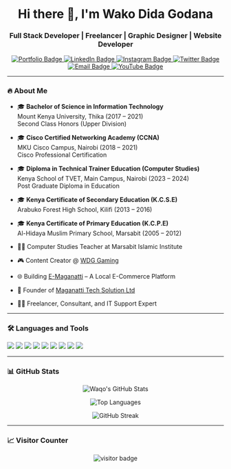 <h1 align="center">Hi there 👋, I'm Wako Dida Godana</h1>
<h3 align="center">Full Stack Developer | Freelancer | Graphic Designer | Website Developer</h3>

<p align="center">
  <a href="https://dida.maganatti.com" target="_blank">
    <img src="https://img.shields.io/badge/Portfolio-Visit-blue?style=for-the-badge&logo=google-chrome" alt="Portfolio Badge"/>
  </a>
  <a href="https://linkedin.com/in/wako-dida-godana" target="_blank">
    <img src="https://img.shields.io/badge/LinkedIn-Connect-blue?style=for-the-badge&logo=linkedin" alt="LinkedIn Badge"/>
  </a>
  <a href="https://instagram.com/waxzstarways" target="_blank">
    <img src="https://img.shields.io/badge/Instagram-Follow-pink?style=for-the-badge&logo=instagram" alt="Instagram Badge"/>
  </a>
  <a href="https://twitter.com/dev_dida" target="_blank">
    <img src="https://img.shields.io/badge/Twitter-Follow-1DA1F2?style=for-the-badge&logo=twitter" alt="Twitter Badge"/>
  </a>
  <a href="mailto:waqogodana98@gmail.com" target="_blank">
    <img src="https://img.shields.io/badge/Email-Contact-red?style=for-the-badge&logo=gmail" alt="Email Badge"/>
  </a>
  <a href="https://youtube.com/@wdg_gaming" target="_blank">
    <img src="https://img.shields.io/badge/Youtube-WDG_Gaming-red?style=for-the-badge&logo=youtube" alt="YouTube Badge"/>
  </a>
</p>

---

### 🔥 About Me

- 🎓 **Bachelor of Science in Information Technology**  
  Mount Kenya University, Thika (2017 – 2021)  
  Second Class Honors (Upper Division)

- 🎓 **Cisco Certified Networking Academy (CCNA)**  
  MKU Cisco Campus, Nairobi (2018 – 2021)  
  Cisco Professional Certification

- 🎓 **Diploma in Technical Trainer Education (Computer Studies)**  
  Kenya School of TVET, Main Campus, Nairobi (2023 – 2024)  
  Post Graduate Diploma in Education

- 🎓 **Kenya Certificate of Secondary Education (K.C.S.E)**  
  Arabuko Forest High School, Kilifi (2013 – 2016)  

- 🎓 **Kenya Certificate of Primary Education (K.C.P.E)**  
  Al-Hidaya Muslim Primary School, Marsabit (2005 – 2012)

- 👨‍🏫 Computer Studies Teacher at Marsabit Islamic Institute  
- 🎮 Content Creator @ [WDG Gaming](https://youtube.com/@wdg_gaming)  
- 🌐 Building [E-Maganatti](https://e.maganatti.com) – A Local E-Commerce Platform  
- 💼 Founder of [Maganatti Tech Solution Ltd](https://maganatti.com)  
- 🧑‍💻 Freelancer, Consultant, and IT Support Expert

---

### 🛠️ Languages and Tools

<img src="https://img.shields.io/badge/PHP-777BB4?style=flat&logo=php&logoColor=white"/>
<img src="https://img.shields.io/badge/MySQL-4479A1?style=flat&logo=mysql&logoColor=white"/>
<img src="https://img.shields.io/badge/Bootstrap-563D7C?style=flat&logo=bootstrap&logoColor=white"/>
<img src="https://img.shields.io/badge/Vue.js-4FC08D?style=flat&logo=vue.js&logoColor=white"/>
<img src="https://img.shields.io/badge/JavaScript-F7DF1E?style=flat&logo=javascript&logoColor=black"/>
<img src="https://img.shields.io/badge/HTML5-E34F26?style=flat&logo=html5&logoColor=white"/>
<img src="https://img.shields.io/badge/CSS3-1572B6?style=flat&logo=css3&logoColor=white"/>
<img src="https://img.shields.io/badge/WordPress-21759B?style=flat&logo=wordpress&logoColor=white"/>
<img src="https://img.shields.io/badge/Figma-F24E1E?style=flat&logo=figma&logoColor=white"/>

---

### 📊 GitHub Stats

<p align="center">
  <img src="https://github-readme-stats.vercel.app/api?username=Waqo-Dida-Godana&show_icons=true&theme=radical" alt="Waqo's GitHub Stats" />
</p>

<p align="center">
  <img src="https://github-readme-stats.vercel.app/api/top-langs/?username=Waqo-Dida-Godana&layout=compact&theme=radical" alt="Top Languages" />
</p>

<p align="center">
  <img src="https://streak-stats.demolab.com?user=Waqo-Dida-Godana&theme=radical" alt="GitHub Streak" />
</p>

---

### 📈 Visitor Counter

<p align="center">
  <img src="https://visitor-badge.glitch.me/badge?page_id=Waqo-Dida-Godana" alt="visitor badge"/>
</p>
